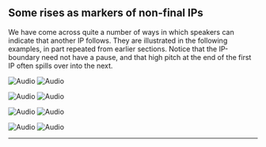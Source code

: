 Some rises as markers of non-final IPs
--------------------------------------

We have come across quite a number of ways in which speakers can indicate that another IP follows. They are illustrated in the following examples, in part repeated from earlier sections. Notice that the IP-boundary need not have a pause, and that high pitch at the end of the first IP often spills over into the next.

![Audio](audio.gif) ![Audio](./audio/gif/035.gif)

![Audio](audio.gif) ![Audio](./audio/gif/036.gif)

![Audio](audio.gif) ![Audio](./audio/gif/037.gif)

![Audio](audio.gif) ![Audio](./audio/gif/038.gif)

* * *

<div class="exercise"></div>

<div class="exercise"></div>
